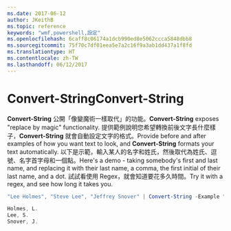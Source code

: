 ```yaml
---
ms.date: 2017-06-12
author: JKeithB
ms.topic: reference
keywords: "wmf,powershell,設定"
ms.openlocfilehash: 6caff8c06174a1dcb990ed8e5062ccca5848dbb8
ms.sourcegitcommit: 75f70c7df01eea5e7a2c16f9a3ab1dd437a1f8fd
ms.translationtype: HT
ms.contentlocale: zh-TW
ms.lasthandoff: 06/12/2017
---
```

# <a name="convert-string"></a><span data-ttu-id="3ca6a-102">Convert-String</span><span class="sxs-lookup"><span data-stu-id="3ca6a-102">Convert-String</span></span>
<span data-ttu-id="3ca6a-103">**Convert-String** 公開「像變魔術一樣取代」的功能。</span><span class="sxs-lookup"><span data-stu-id="3ca6a-103">**Convert-String** exposes "replace by magic" functionality.</span></span> <span data-ttu-id="3ca6a-104">提供範例說明您希望轉換前後文字長什麼樣子，**Convert-String** 就會自動設定文字的格式。</span><span class="sxs-lookup"><span data-stu-id="3ca6a-104">Provide before and after examples of how you want text to look, and **Convert-String** formats your text automatically.</span></span> <span data-ttu-id="3ca6a-105">以下是示範，輸入某人的名字和姓氏，然後取代為姓氏、逗號、名字首字母和一個點。</span><span class="sxs-lookup"><span data-stu-id="3ca6a-105">Here's a demo - taking somebody's first and last name, and replacing it with their last name, a comma, the first initial of their last name, and a dot.</span></span> <span data-ttu-id="3ca6a-106">試試看使用 Regex，就會知道要花多久時間。</span><span class="sxs-lookup"><span data-stu-id="3ca6a-106">Try it with a regex, and see how long it takes you.</span></span>

```powershell
"Lee Holmes", "Steve Lee", "Jeffrey Snover" | Convert-String -Example "Bill Gates=Gates, B.","John Smith=Smith, J."

Holmes, L.
Lee, S.
Snover, J.
```

